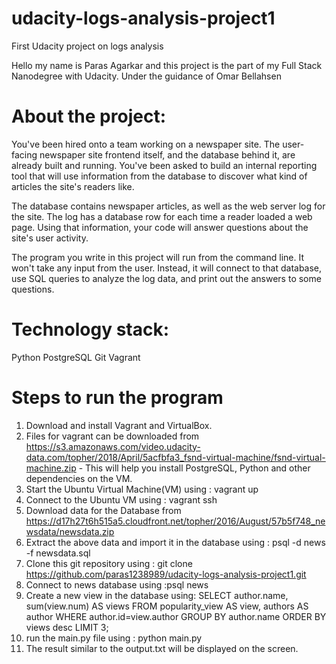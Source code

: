 # udacity-logs-analysis-project1
First Udacity project on logs analysis

Hello my name is Paras Agarkar and this project is the part of my Full Stack Nanodegree with Udacity.
Under the guidance of Omar Bellahsen

# About the project:

You've been hired onto a team working on a newspaper site. The user-facing newspaper site frontend itself, and the database behind it, are already built and running. You've been asked to build an internal reporting tool that will use information from the database to discover what kind of articles the site's readers like.

The database contains newspaper articles, as well as the web server log for the site. The log has a database row for each time a reader loaded a web page. Using that information, your code will answer questions about the site's user activity.

The program you write in this project will run from the command line. It won't take any input from the user. Instead, it will connect to that database, use SQL queries to analyze the log data, and print out the answers to some questions.

# Technology stack:
Python
PostgreSQL
Git
Vagrant

# Steps to run the program
1. Download and install Vagrant and VirtualBox.
2. Files for vagrant can be downloaded from https://s3.amazonaws.com/video.udacity-data.com/topher/2018/April/5acfbfa3_fsnd-virtual-machine/fsnd-virtual-machine.zip - This will help you install PostgreSQL, Python and other dependencies on the VM.
3. Start the Ubuntu Virtual Machine(VM) using : vagrant up
4. Connect to the Ubuntu VM using : vagrant ssh
5. Download data for the Database from https://d17h27t6h515a5.cloudfront.net/topher/2016/August/57b5f748_newsdata/newsdata.zip
6. Extract the above data and import it in the database using : psql -d news -f newsdata.sql
7. Clone this git repository using : git clone https://github.com/paras1238989/udacity-logs-analysis-project1.git
8. Connect to news database using :psql news
9. Create a new view in the database using: 
                                            SELECT author.name, sum(view.num) AS views 
                                            FROM popularity_view AS view, authors AS author
                                            WHERE author.id=view.author 
                                            GROUP BY author.name 
                                            ORDER BY views desc
                                            LIMIT 3;
10. run the main.py file using : python main.py
11. The result similar to the output.txt will be displayed on the screen. 
